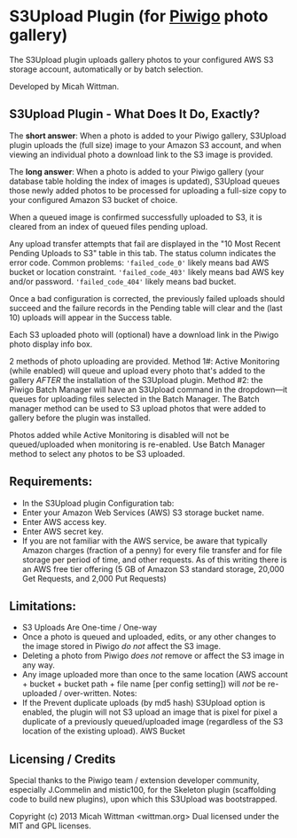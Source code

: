 # S3Upload Plugin (for [Piwigo](http://piwigo.org) photo gallery)

The S3Upload plugin uploads gallery photos to your configured AWS S3 storage account, automatically or by batch selection. 

Developed by Micah Wittman.

## S3Upload Plugin - What Does It Do, Exactly?

The **short answer**: When a photo is added to your Piwigo gallery, S3Upload plugin uploads the (full size) image to your Amazon S3 account, and when viewing an individual photo a download link to the S3 image is provided.

The **long answer**: When a photo is added to your Piwigo gallery (your database table holding the index of images is updated), S3Upload queues those newly added photos to be processed for uploading a full-size copy to your configured Amazon S3 bucket of choice.

When a queued image is confirmed successfully uploaded to S3, it is cleared from an index of queued files pending upload.

Any upload transfer attempts that fail are displayed in the "10 Most Recent Pending Uploads to S3" table in this tab. The status column indicates the error code. Common problems: `'failed_code_0'` likely means bad AWS bucket or location constraint. `'failed_code_403'` likely means bad AWS key and/or password. `'failed_code_404'` likely means bad bucket.

Once a bad configuration is corrected, the previously failed uploads should succeed and the failure records in the Pending table will clear and the (last 10) uploads will appear in the Success table.

Each S3 uploaded photo will (optional) have a download link in the Piwigo photo display info box.

2 methods of photo uploading are provided. Method 1#: Active Monitoring (while enabled) will queue and upload every photo that's added to the gallery *AFTER* the installation of the S3Upload plugin. Method #2: the Piwigo Batch Manager will have an S3Upload command in the dropdown—it queues for uploading files selected in the Batch Manager. The Batch manager method can be used to S3 upload photos that were added to gallery before the plugin was installed.

Photos added while Active Monitoring is disabled will not be queued/uploaded when monitoring is re-enabled. Use Batch Manager method to select any photos to be S3 uploaded.

## Requirements:

- In the S3Upload plugin Configuration tab:
- Enter your Amazon Web Services (AWS) S3 storage bucket name.
- Enter AWS access key.
- Enter AWS secret key.
- If you are not familiar with the AWS service, be aware that typically Amazon charges (fraction of a penny) for every file transfer and for file storage per period of time, and other requests. As of this writing there is an AWS free tier offering (5 GB of Amazon S3 standard storage, 20,000 Get Requests, and 2,000 Put Requests)

## Limitations:

- S3 Uploads Are One-time / One-way
- Once a photo is queued and uploaded, edits, or any other changes to the image stored in Piwigo *do not* affect the S3 image.
- Deleting a photo from Piwigo *does not* remove or affect the S3 image in any way.
- Any image uploaded more than once to the same location (AWS account + bucket + bucket path + file name [per config setting]) will *not* be re-uploaded / over-written.
Notes:
- If the Prevent duplicate uploads (by md5 hash) S3Upload option is enabled, the plugin will not S3 upload an image that is pixel for pixel a duplicate of a previously queued/uploaded image (regardless of the S3 location of the existing upload).
AWS Bucket

## Licensing / Credits

Special thanks to the Piwigo team / extension developer community, especially J.Commelin and mistic100, for the Skeleton plugin (scaffolding code to build new plugins), upon which this S3Upload was bootstrapped.

Copyright (c) 2013 Micah Wittman <wittman.org>
Dual licensed under the MIT and GPL licenses.